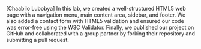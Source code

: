 [Chaabilo Lubobya]
In this lab, we created a well-structured HTML5 web page with a navigation menu, main content area, sidebar, and footer. 
We also added a contact form with HTML5 validation and ensured our code was error-free using the W3C Validator. 
Finally, we published our project on GitHub and collaborated with a group partner by forking their repository and submitting a pull request.
